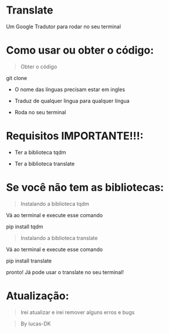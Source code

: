 # Translate
Um Google Tradutor para rodar no seu terminal

# Como usar ou obter o código:

> Obter o código

   git clone 

* O nome das línguas precisam estar em ingles

* Traduz de qualquer lingua para qualquer língua

* Roda no seu terminal

# Requisitos IMPORTANTE!!!:

* Ter a biblioteca tqdm

* Ter a biblioteca translate

# Se você não tem as bibliotecas:

> Instalando a biblioteca tqdm

Vá ao terminal e execute esse comando

pip install tqdm

> Instalando a biblioteca translate

Vá ao terminal e execute esse comando

pip install translate

pronto! Já pode usar o translate no seu terminal!

# Atualização:

> Irei atualizar e irei remover alguns erros e bugs

> By lucas-DK
